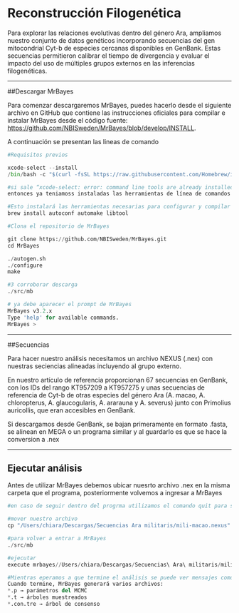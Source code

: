 
# Reconstrucción Filogenética  
Para explorar las relaciones evolutivas dentro del género Ara, ampliamos nuestro conjunto de datos genéticos incorporando secuencias del gen mitocondrial Cyt-b de especies cercanas disponibles en GenBank. Estas secuencias permitieron calibrar el tiempo de divergencia y evaluar el impacto 
del uso de múltiples grupos externos en las inferencias filogenéticas.

---
##Descargar MrBayes

Para comenzar descargaremos MrBayes, puedes hacerlo desde el siguiente archivo en GitHub que contiene las instrucciones oficiales para compilar e instalar MrBayes desde el código fuente: https://github.com/NBISweden/MrBayes/blob/develop/INSTALL.

A continuación se presentan las lineas de comando
```python
#Requisitos previos 

xcode-select --install
/bin/bash -c "$(curl -fsSL https://raw.githubusercontent.com/Homebrew/install/HEAD/install.sh)"

#si sale “xcode-select: error: command line tools are already installed, use "Software Update" to install updates”
entonces ya teniamoss instaladas las herramientas de línea de comandos de Xcode

#Esto instalará las herramientas necesarias para configurar y compilar el proyecto.
brew install autoconf automake libtool

#Clona el repositorio de MrBayes

git clone https://github.com/NBISweden/MrBayes.git
cd MrBayes

./autogen.sh
./configure
make

#3 corroborar descarga
./src/mb

# ya debe aparecer el prompt de MrBayes 
MrBayes v3.2.x
Type 'help' for available commands.
MrBayes >
```

---
##Secuencias

Para hacer nuestro análisis necesitamos un archivo NEXUS (.nex) con nuestras seciencias alineadas incluyendo al grupo externo.

En nuestro artículo de referencia proporcionan 67 secuencias en GenBank, con los IDs del rango KT957209 a KT957275 y unas secuencias de referencia de Cyt-b de otras especies del género Ara (A. macao, A. chloropterus, A. glaucogularis, A. ararauna y A. severus) junto con Primolius auricollis, que eran accesibles en GenBank.

Si descargamos desde GenBank, se bajan primeramente en formato .fasta, se alinean en MEGA o un programa similar y al guardarlo es que se hace la conversion a .nex

---
## Ejecutar análisis

Antes de utilizar MrBayes debemos ubicar nuesrto archivo .nex en la misma carpeta que el programa, posteriormente volvemos a ingresar a MrBayes 

```python
#en caso de seguir dentro del progrma utilizamos el comando quit para salir

#mover nuestro archivo
cp "/Users/chiara/Descargas/Secuencias Ara militaris/mili-macao.nexus" /Users/chiara/MrBayes/

#para volver a entrar a MrBayes
./src/mb

#ejecutar
execute mrbayes//Users/chiara/Descargas/Secuencias\ Ara\ militaris/mili-macao.nexus

#Mientras eperamos a que termine el análisis se puede ver mensajes como Running MCMC... y el progreso de generaciones.
Cuando termine, MrBayes generará varios archivos:
*.p → parámetros del MCMC
*.t → árboles muestreados
*.con.tre → árbol de consenso
```


